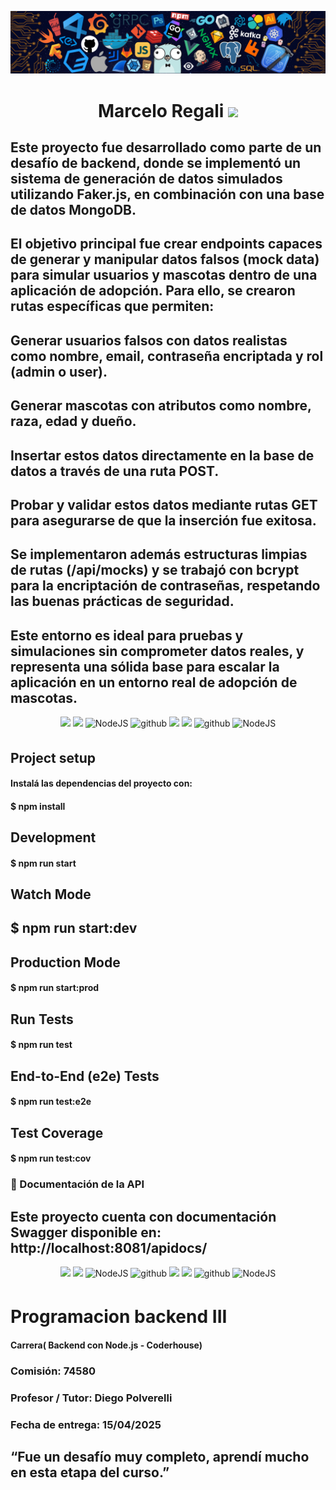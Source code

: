 ![Github Banner](https://github.com/Jaydeep-Yadav/Jaydeep-Yadav/blob/main/banner.png)

<h1 align="center">Marcelo Regali <img src="https://media.giphy.com/media/hvRJCLFzcasrR4ia7z/giphy.gif" width="35"></h1>

## Este proyecto fue desarrollado como parte de un desafío de backend, donde se implementó un sistema de generación de datos simulados utilizando Faker.js, en combinación con una base de datos MongoDB.

## El objetivo principal fue crear endpoints capaces de generar y manipular datos falsos (mock data) para simular usuarios y mascotas dentro de una aplicación de adopción. Para ello, se crearon rutas específicas que permiten:

## Generar usuarios falsos con datos realistas como nombre, email, contraseña encriptada y rol (admin o user).

## Generar mascotas con atributos como nombre, raza, edad y dueño.

## Insertar estos datos directamente en la base de datos a través de una ruta POST.

## Probar y validar estos datos mediante rutas GET para asegurarse de que la inserción fue exitosa.

## Se implementaron además estructuras limpias de rutas (/api/mocks) y se trabajó con bcrypt para la encriptación de contraseñas, respetando las buenas prácticas de seguridad.

## Este entorno es ideal para pruebas y simulaciones sin comprometer datos reales, y representa una sólida base para escalar la aplicación en un entorno real de adopción de mascotas.

<p>
<div align="center">
  <img src="https://img.shields.io/badge/-HTML-c58545?style=for-the-badge&logo=html5&logoColor=c58545&labelColor=282828">
  <img src="https://img.shields.io/badge/-CSS-d1a01f?style=for-the-badge&logo=css3&logoColor=d1a01f&labelColor=282828">
   <img alt="NodeJS" src="https://img.shields.io/badge/Node.js%20-%2343853D.svg?logo=node.js&logoColor=white">
   <img src=https://img.shields.io/badge/github-%2300acee.svg?color=181717&style=for-the-badge&logo=github&logoColor=white     alt=github style="margin-bottom: 5px;" />
  <img src="https://img.shields.io/badge/-HTML-c58545?style=for-the-badge&logo=Express&logoColor=c58545&labelColor=282828">
  <img src="https://img.shields.io/badge/-CSS-d1a01f?style=for-the-badge&logo=css3&logoColor=d1a01f&labelColor=282828">
  <img src=https://img.shields.io/badge/github-%2300acee.svg?color=181717&style=for-the-badge&logo=github&logoColor=white     alt=github style="margin-bottom: 5px;" />
  <img alt="NodeJS" src="https://img.shields.io/badge/Node.js%20-%2343853D.svg?logo=node.js&logoColor=white">
  </div>
</p>

## Project setup

#### Instalá las dependencias del proyecto con:

#### $ npm install

## Development

#### $ npm run start

## Watch Mode

## $ npm run start:dev

## Production Mode

#### $ npm run start:prod

## Run Tests

#### $ npm run test

## End-to-End (e2e) Tests

#### $ npm run test:e2e

## Test Coverage

#### $ npm run test:cov

### 📄 Documentación de la API

## Este proyecto cuenta con documentación Swagger disponible en: http://localhost:8081/apidocs/

<p>
<div align="center">
  <img src="https://img.shields.io/badge/-HTML-c58545?style=for-the-badge&logo=html5&logoColor=c58545&labelColor=282828">
  <img src="https://img.shields.io/badge/-CSS-d1a01f?style=for-the-badge&logo=css3&logoColor=d1a01f&labelColor=282828">
   <img alt="NodeJS" src="https://img.shields.io/badge/Node.js%20-%2343853D.svg?logo=node.js&logoColor=white">
   <img src=https://img.shields.io/badge/github-%2300acee.svg?color=181717&style=for-the-badge&logo=github&logoColor=white     alt=github style="margin-bottom: 5px;" />
  <img src="https://img.shields.io/badge/-HTML-c58545?style=for-the-badge&logo=Express&logoColor=c58545&labelColor=282828">
  <img src="https://img.shields.io/badge/-CSS-d1a01f?style=for-the-badge&logo=css3&logoColor=d1a01f&labelColor=282828">
  <img src=https://img.shields.io/badge/github-%2300acee.svg?color=181717&style=for-the-badge&logo=github&logoColor=white     alt=github style="margin-bottom: 5px;" />
  <img alt="NodeJS" src="https://img.shields.io/badge/Node.js%20-%2343853D.svg?logo=node.js&logoColor=white">
  </div>
</p>

# Programacion backend III

#### Carrera( Backend con Node.js - Coderhouse)

### Comisión: 74580

### Profesor / Tutor: Diego Polverelli

### Fecha de entrega: 15/04/2025

## “Fue un desafío muy completo, aprendí mucho en esta etapa del curso.”

```

```
